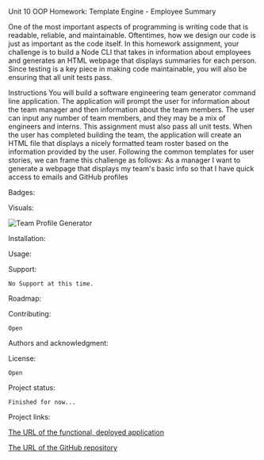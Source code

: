 Unit 10 OOP Homework: Template Engine - Employee Summary

One of the most important aspects of programming is writing code that is readable, reliable, and maintainable. Oftentimes, how we design our code is just as important as the code itself. In this homework assignment, your challenge is to build a Node CLI that takes in information about employees and generates an HTML webpage that displays summaries for each person. Since testing is a key piece in making code maintainable, you will also be ensuring that all unit tests pass.

Instructions
You will build a software engineering team generator command line application. The application will prompt the user for information about the team manager and then information about the team members. The user can input any number of team members, and they may be a mix of engineers and interns. This assignment must also pass all unit tests. When the user has completed building the team, the application will create an HTML file that displays a nicely formatted team roster based on the information provided by the user. Following the common templates for user stories, we can frame this challenge as follows:
As a manager
I want to generate a webpage that displays my team's basic info
so that I have quick access to emails and GitHub profiles

Badges:

Visuals:

![Team Profile Generator](assets/)

Installation:


Usage:


Support:

    No Support at this time.

Roadmap:


Contributing:

    Open

Authors and acknowledgment:


License:

    Open

Project status:

    Finished for now...

Project links:

[The URL of the functional, deployed application]()

[The URL of the GitHub repository](https://github.com/KABILDGAARD/Team-Profile-Generator)